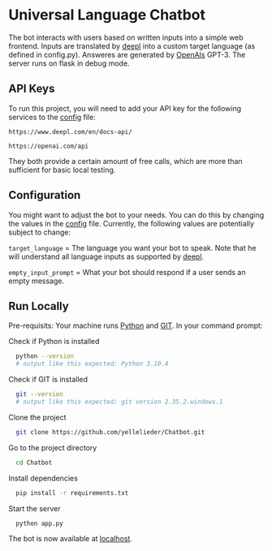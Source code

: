 
# Universal Language Chatbot

The bot interacts with users based on written inputs into a simple web frontend. Inputs are translated by [deepl]( https://www.deepl.com) into a custom target language (as defined in config.py). Answeres are generated by [OpenAIs]( https://www.openai.com) GPT-3. The server runs on flask in debug mode. 
## API Keys

To run this project, you will need to add your API key for the following services to the [config](config.py) file:

`https://www.deepl.com/en/docs-api/`

`https://openai.com/api`

They both provide a certain amount of free calls, which are more than sufficient for basic local testing. 


## Configuration
You might want to adjust the bot to your needs. You can do this by changing the values in the [config](config.py) file. Currently, the following values are potentially subject to change:

`target_language` = The language you want your bot to speak. Note that he will understand all language inputs as supported by [deepl](https://www.deepl.com/docs-api/other-functions/listing-supported-languages/).

`empty_input_prompt` = What your bot should respond if a user sends an empty message.

## Run Locally

Pre-requisits: Your machine runs [Python](https://www.python.org/downloads/) and [GIT](https://git-scm.com/downloads). 
In your command prompt: 

Check if Python is installed
```bash
  python --version
  # output like this expected: Python 3.10.4
```
Check if GIT is installed
```bash
  git --version
  # output like this expected: git version 2.35.2.windows.1
```


Clone the project

```bash
  git clone https://github.com/yellelieder/Chatbot.git
```

Go to the project directory

```bash
  cd Chatbot
```

Install dependencies

```bash
  pip install -r requirements.txt
```

Start the server

```bash
  python app.py
```

The bot is now available at [localhost](http://localhost:5000/).
